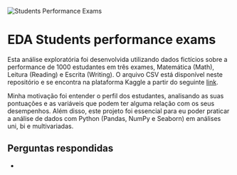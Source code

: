![Students Performance Exams](https://github.com/fialhovi/students_performance_exams_analysis/assets/104800356/eba2c8aa-f13d-47fe-8d1d-2150b95f33cf)

# EDA Students performance exams

Esta análise exploratória foi desenvolvida utilizando dados fictícios sobre a performance de 1000 estudantes em três exames, Matemática (Math), Leitura (Reading) e Escrita (Writing). O arquivo CSV está disponível neste repositório e se encontra na plataforma Kaggle a partir do seguinte [link](https://www.kaggle.com/datasets/spscientist/students-performance-in-exams).

Minha motivação foi entender o perfil dos estudantes, analisando as suas pontuações e as variáveis que podem ter alguma relação com os seus desempenhos. Além disso, este projeto foi essencial para eu poder praticar a análise de dados com Python (Pandas, NumPy e Seaborn) em análises uni, bi e multivariadas.

## Perguntas respondidas
* 
